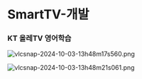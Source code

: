 # SmartTV-개발

### KT 올레TV 영어학습

![vlcsnap-2024-10-03-13h48m17s560.png](vlcsnap-2024-10-03-13h48m17s560.png)

![vlcsnap-2024-10-03-13h48m21s061.png](vlcsnap-2024-10-03-13h48m21s061.png)